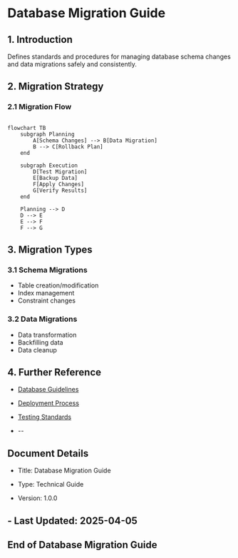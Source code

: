 # Database Migration Guide

## 1. Introduction

Defines standards and procedures for managing database schema changes and data migrations safely and consistently.

## 2. Migration Strategy

### 2.1 Migration Flow

```mermaid

flowchart TB
    subgraph Planning
        A[Schema Changes] --> B[Data Migration]
        B --> C[Rollback Plan]
    end

    subgraph Execution
        D[Test Migration]
        E[Backup Data]
        F[Apply Changes]
        G[Verify Results]
    end

    Planning --> D
    D --> E
    E --> F
    F --> G

```

## 3. Migration Types

### 3.1 Schema Migrations

* Table creation/modification
* Index management
* Constraint changes

### 3.2 Data Migrations

* Data transformation
* Backfilling data
* Data cleanup

## 4. Further Reference

* [Database Guidelines](./database_design_guidelines.md)
* [Deployment Process](./deployment_guidelines.md)
* [Testing Standards](./testing_standards.md)

* --

## Document Details

* Title: Database Migration Guide

* Type: Technical Guide

* Version: 1.0.0

## - Last Updated: 2025-04-05

## End of Database Migration Guide
